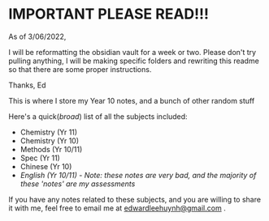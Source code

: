 # IMPORTANT PLEASE READ!!!

As of 3/06/2022,

I will be reformatting the obsidian vault for a week or two. Please don't try pulling anything, I will be making specific folders and rewriting this readme so that there are some proper instructions. 

Thanks, Ed



This is where I store my Year 10 notes, and a bunch of other random stuff

Here's a quick(*broad*) list of all the subjects included:

- Chemistry (Yr 11)
- Chemistry (Yr 10)
- Methods (Yr 10/11)
- Spec (Yr 11)
- Chinese (Yr 10)
- *English (Yr 10/11) - Note: these notes are very bad, and the majority of these 'notes' are my assessments*

If you have any notes related to these subjects, and you are willing to share it with me, feel free to email me at edwardleehuynh@gmail.com .

